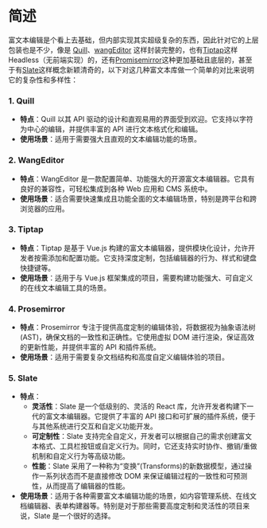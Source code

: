 # 简述

富文本编辑是个看上去基础，但内部实现其实超级复杂的东西，因此针对它的上层包装也是不少，像是 [Quill](https://quilljs.com/)、[wangEditor](https://www.wangeditor.com/) 这样封装完整的，也有[Tiptap](https://tiptap.dev/product/editor)这样 Headless（无前端实现）的，还有[Promisemirror](https://prosemirror.net/docs/guide/)这种更加基础且底层的，甚至于有[Slate](https://docs.slatejs.org/)这样概念新颖清奇的，以下对这几种富文本库做一个简单的对比来说明它的复杂性和多样性：

### 1. Quill

- **特点**：Quill 以其 API 驱动的设计和直观易用的界面受到欢迎。它支持以字符为中心的编辑，并提供丰富的 API 进行文本格式化和编辑。
- **使用场景**：适用于需要强大且直观的文本编辑功能的场景。

### 2. WangEditor

- **特点**：WangEditor 是一款配置简单、功能强大的开源富文本编辑器。它具有良好的兼容性，可轻松集成到各种 Web 应用和 CMS 系统中。
- **使用场景**：适合需要快速集成且功能全面的文本编辑场景，特别是跨平台和跨浏览器的应用。

### 3. Tiptap

- **特点**：Tiptap 是基于 Vue.js 构建的富文本编辑器，提供模块化设计，允许开发者按需添加和配置功能。它支持深度定制，包括编辑器的行为、样式和键盘快捷键等。
- **使用场景**：适用于与 Vue.js 框架集成的项目，需要构建功能强大、可自定义的在线文本编辑工具的场景。

### 4. Prosemirror

- **特点**：Prosemirror 专注于提供高度定制的编辑体验，将数据视为抽象语法树(AST)，确保文档的一致性和正确性。它使用虚拟 DOM 进行渲染，保证高效的更新性能，并提供丰富的 API 和插件系统。
- **使用场景**：适用于需要复杂文档结构和高度自定义编辑体验的项目。

### 5. Slate

- **特点**：
  - **灵活性**：Slate 是一个低级别的、灵活的 React 库，允许开发者构建下一代的富文本编辑器。它提供了丰富的 API 接口和可扩展的插件系统，便于与其他系统进行交互和自定义功能开发。
  - **可定制性**：Slate 支持完全自定义，开发者可以根据自己的需求创建富文本格式、工具栏按钮或自定义行为。同时，它还支持实时协作、撤销/重做机制和自定义行为等高级功能。
  - **性能**：Slate 采用了一种称为“变换”(Transforms)的新数据模型，通过操作一系列状态而不是直接修改 DOM 来保证编辑过程的一致性和可预测性，从而提高了编辑器的性能。
- **使用场景**：适用于各种需要富文本编辑功能的场景，如内容管理系统、在线文档编辑器、表单构建器等。特别是对于那些需要高度定制和灵活性的项目来说，Slate 是一个很好的选择。
